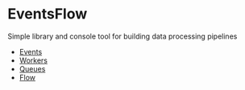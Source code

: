 # EventsFlow

Simple library and console tool for building data processing pipelines

- [Events](events.html)
- [Workers](workers.html)
- [Queues](queues.html)
- [Flow](flow.html)
